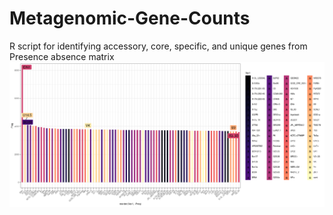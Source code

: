 # Metagenomic-Gene-Counts
R script for identifying accessory, core, specific, and unique genes from Presence absence matrix
    ![MGC](/figures/1.png)

